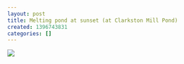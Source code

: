 ```yaml
---
layout: post
title: Melting pond at sunset (at Clarkston Mill Pond)
created: 1396743831
categories: []
---
```

<img src="http://24.media.tumblr.com/5f754d4ec3f74cdb7743ff32efe48422/tumblr_n3l2frzfMS1rsr8w3o1_500.jpg"/><br/><br/>
